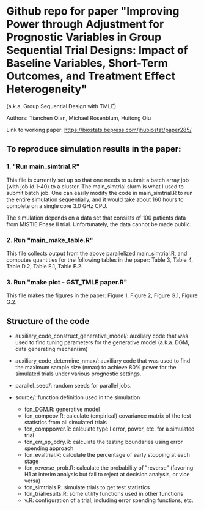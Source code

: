 # Github repo for paper "Improving Power  through Adjustment for Prognostic Variables in Group Sequential Trial Designs: Impact of Baseline Variables, Short-Term Outcomes, and Treatment Effect Heterogeneity"

(a.k.a. Group Sequential Design with TMLE)

Authors: Tianchen Qian, Michael Rosenblum, Huitong Qiu

Link to working paper: https://biostats.bepress.com/jhubiostat/paper285/



## To reproduce simulation results in the paper:

### 1. "Run main_simtrial.R"

This file is currently set up so that one needs to submit a batch array job (with job id 1-40) to a cluster. The main_simtrial.slurm is what I used to submit batch job. One can easily modify the code in main_simtrial.R to run the entire simulation sequentially, and it would take about 160 hours to complete on a single core 3.0 GHz CPU.

The simulation depends on a data set that consists of 100 patients data from MISTIE Phase II trial. Unfortunately, the data cannot be made public.

### 2. Run "main_make_table.R"

This file collects output from the above parallelized main_simtrial.R, and computes quantities for the following tables in the paper: Table 3, Table 4, Table D.2, Table E.1, Table E.2.

### 3. Run "make plot - GST_TMLE paper.R"

This file makes the figures in the paper: Figure 1, Figure 2, Figure G.1, Figure G.2.


## Structure of the code

* auxiliary_code_construct_generative_model/: auxiliary code that was used to find tuning parameters for the generative model (a.k.a. DGM, data generating mechanism)

* auxiliary_code_determine_nmax/: auxiliary code that was used to find the maximum sample size (nmax) to achieve 80% power for the simulated trials under various prognostic settings.

* parallel_seed/: random seeds for parallel jobs.

* source/: function definition used in the simulation

  * fcn_DGM.R: generative model
  * fcn_compcov.R: calculate (empirical) covariance matrix of the test statistics from all simulated trials
  * fcn_comppower.R: calculate type I error, power, etc. for a simulated trial
  * fcn_err_sp_bdry.R: calculate the testing boundaries using error spending approach
  * fcn_evaltrial.R: calculate the percentage of early stopping at each stage
  * fcn_reverse_prob.R: calculate the probability of "reverse" (favoring H1 at interim analysis but fail to reject at decision analysis, or vice versa)
  * fcn_simtrials.R: simulate trials to get test statistics
  * fcn_trialresults.R: some utility functions used in other functions
  * v.R: configuration of a trial, including error spending functions, etc.

